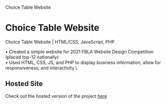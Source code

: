 Choice Table Website

# Choice Table Website

Choice Table Website | HTML/CSS, JavaScript, PHP

• Created a simple website for 2021 FBLA Website Design Competition (placed top-12 nationally)\
• Used HTML, CSS, JS, and PHP to display business information, allow for responsiveness, and interactivity.\

## Hosted Site

Check out the hosted version of the project [here](https://rishi-m100.github.io/choice-table/)
